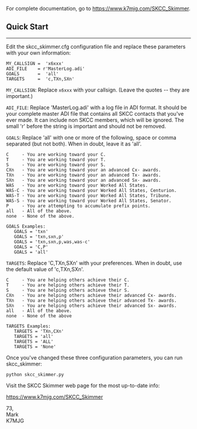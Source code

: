 For complete documentation, go to https://www.k7mjg.com/SKCC_Skimmer.


## Quick Start
***

Edit the skcc_skimmer.cfg configuration file and replace these
parameters with your own information:

```
MY_CALLSIGN =  'x6xxx'
ADI_FILE    = r'MasterLog.adi'
GOALS       =  'all'
TARGETS     =  'c,TXn,SXn'
```

`MY_CALLSIGN`: Replace `x6xxx` with your callsign. (Leave the
quotes -- they are important.)


`ADI_FILE`: Replace 'MasterLog.adi' with a log file in ADI format.
It should be your complete master ADI file that contains all SKCC
contacts that you've ever made. It can include non SKCC members, which
will be ignored.  The small 'r' before the string is important
and should not be removed.


`GOALS`: Replace 'all' with one or more of the following, space
or comma separated (but not both). When in doubt, leave it as 'all'.

```
C     - You are working toward your C.
T     - You are working toward your T.
S     - You are working toward your S.
CXn   - You are working toward your an advanced Cx- awards.
TXn   - You are working toward your an advanced Tx- awards.
SXn   - You are working toward your an advanced Sx- awards.
WAS   - You are working toward your Worked All States.
WAS-C - You are working toward your Worked All States, Centurion.
WAS-T - You are working toward your Worked All States, Tribune.
WAS-S - You are working toward your Worked All States, Senator.
P     - You are attempting to accumulate prefix points.
all   - All of the above.
none  - None of the above.

GOALS Examples:
   GOALS = 'txn'
   GOALS = 'txn,sxn,p'
   GOALS = 'txn,sxn,p,was,was-c'
   GOALS = 'C,P'
   GOALS = 'all'
```

`TARGETS`: Replace 'C,TXn,SXn' with your preferences. When in doubt,
         use the default value of 'c,TXn,SXn'.

```
C     - You are helping others achieve their C.
T     - You are helping others achieve their T.
S     - You are helping others achieve their S.
CXn   - You are helping others achieve their advanced Cx- awards.
TXn   - You are helping others achieve their advanced Tx- awards.
SXn   - You are helping others achieve their advanced Sx- awards.
all   - All of the above.
none  - None of the above

TARGETS Examples:
   TARGETS = 'TXn,CXn'
   TARGETS = 'all'
   TARGETS = 'ALL'
   TARGETS = 'None'
```

Once you've changed these three configuration parameters, you
can run skcc_skimmer:

  `python skcc_skimmer.py`

Visit the SKCC Skimmer web page for the most up-to-date info:

https://www.k7mjg.com/SKCC_Skimmer


73,<br>
Mark<br>
K7MJG<br>
